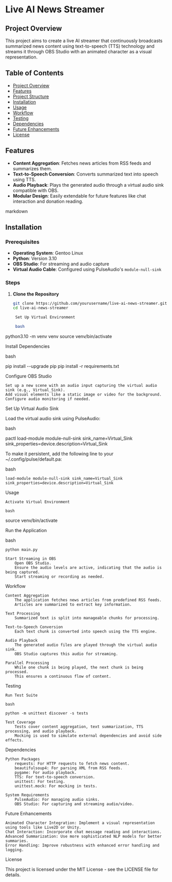 # Live AI News Streamer

## Project Overview

This project aims to create a live AI streamer that continuously broadcasts summarized news content using text-to-speech (TTS) technology and streams it through OBS Studio with an animated character as a visual representation.

## Table of Contents

- [Project Overview](#project-overview)
- [Features](#features)
- [Project Structure](#project-structure)
- [Installation](#installation)
- [Usage](#usage)
- [Workflow](#workflow)
- [Testing](#testing)
- [Dependencies](#dependencies)
- [Future Enhancements](#future-enhancements)
- [License](#license)

## Features

- **Content Aggregation**: Fetches news articles from RSS feeds and summarizes them.
- **Text-to-Speech Conversion**: Converts summarized text into speech using TTS.
- **Audio Playback**: Plays the generated audio through a virtual audio sink compatible with OBS.
- **Modular Design**: Easily extendable for future features like chat interaction and donation reading.

markdown


## Installation

### Prerequisites

- **Operating System**: Gentoo Linux
- **Python**: Version 3.10
- **OBS Studio**: For streaming and audio capture
- **Virtual Audio Cable**: Configured using PulseAudio's `module-null-sink`

### Steps

1. **Clone the Repository**

   ```bash
   git clone https://github.com/yourusername/live-ai-news-streamer.git
   cd live-ai-news-streamer

    Set Up Virtual Environment

    bash

python3.10 -m venv venv
source venv/bin/activate

Install Dependencies

bash

pip install --upgrade pip
pip install -r requirements.txt

Configure OBS Studio

    Set up a new scene with an audio input capturing the virtual audio sink (e.g., Virtual_Sink).
    Add visual elements like a static image or video for the background.
    Configure audio monitoring if needed.

Set Up Virtual Audio Sink

Load the virtual audio sink using PulseAudio:

bash

pactl load-module module-null-sink sink_name=Virtual_Sink sink_properties=device.description=Virtual_Sink

To make it persistent, add the following line to your ~/.config/pulse/default.pa:

bash

    load-module module-null-sink sink_name=Virtual_Sink sink_properties=device.description=Virtual_Sink

Usage

    Activate Virtual Environment

    bash

source venv/bin/activate

Run the Application

bash

    python main.py

    Start Streaming in OBS
        Open OBS Studio.
        Ensure the audio levels are active, indicating that the audio is being captured.
        Start streaming or recording as needed.

Workflow

    Content Aggregation
        The application fetches news articles from predefined RSS feeds.
        Articles are summarized to extract key information.

    Text Processing
        Summarized text is split into manageable chunks for processing.

    Text-to-Speech Conversion
        Each text chunk is converted into speech using the TTS engine.

    Audio Playback
        The generated audio files are played through the virtual audio sink.
        OBS Studio captures this audio for streaming.

    Parallel Processing
        While one chunk is being played, the next chunk is being processed.
        This ensures a continuous flow of content.

Testing

    Run Test Suite

    bash

    python -m unittest discover -s tests

    Test Coverage
        Tests cover content aggregation, text summarization, TTS processing, and audio playback.
        Mocking is used to simulate external dependencies and avoid side effects.

Dependencies

    Python Packages
        requests: For HTTP requests to fetch news content.
        beautifulsoup4: For parsing XML from RSS feeds.
        pygame: For audio playback.
        TTS: For text-to-speech conversion.
        unittest: For testing.
        unittest.mock: For mocking in tests.

    System Requirements
        PulseAudio: For managing audio sinks.
        OBS Studio: For capturing and streaming audio/video.

Future Enhancements

    Animated Character Integration: Implement a visual representation using tools like Live2D or Unity.
    Chat Interaction: Incorporate chat message reading and interactions.
    Advanced Summarization: Use more sophisticated NLP models for better summaries.
    Error Handling: Improve robustness with enhanced error handling and logging.

License

This project is licensed under the MIT License - see the LICENSE file for details.